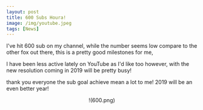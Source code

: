 ```yaml
---
layout: post
title: 600 Subs Houra!
image: /img/youtube.jpeg
tags: [News]
---
```


I've hit 600 sub on my channel, while the number seems low compare to the other fox out there, this is a pretty good milestones for me,

I have been less active lately on YouTube as I'd like too however, with the new resolution coming in 2019 will be pretty busy!

thank you everyone the sub goal achieve mean a lot to me! 2019 will be an even better year!

<center>!(600.png)</center>
